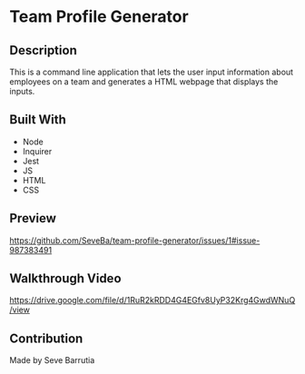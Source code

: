 # Team Profile Generator

## Description
This is a command line application that lets the user input information about employees on a team and generates a HTML webpage that displays the inputs. 

## Built With
* Node
* Inquirer
* Jest
* JS
* HTML
* CSS

## Preview
https://github.com/SeveBa/team-profile-generator/issues/1#issue-987383491

## Walkthrough Video
https://drive.google.com/file/d/1RuR2kRDD4G4EGfv8UyP32Krg4GwdWNuQ/view

## Contribution
Made by Seve Barrutia
